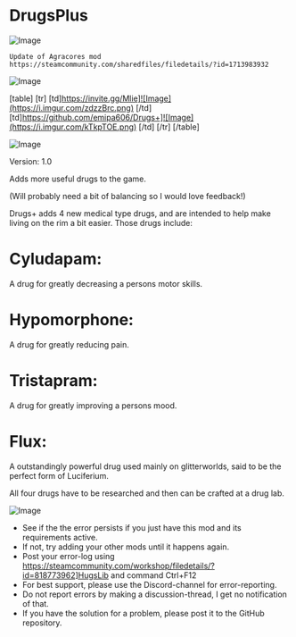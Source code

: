 # DrugsPlus

![Image](https://i.imgur.com/WAEzk68.png)

    Update of Agracores mod
    https://steamcommunity.com/sharedfiles/filedetails/?id=1713983932

![Image](https://i.imgur.com/7Gzt3Rg.png)


[table]
	[tr]
		[td]https://invite.gg/Mlie]![Image](https://i.imgur.com/zdzzBrc.png)
[/td]
		[td]https://github.com/emipa606/Drugs+]![Image](https://i.imgur.com/kTkpTOE.png)
[/td]
	[/tr]
[/table]
	
![Image](https://i.imgur.com/NOW7jU1.png)


Version: 1.0

Adds more useful drugs to the game.

(Will probably need a bit of balancing so I would love feedback!)

Drugs+ adds 4 new medical type drugs, and are intended to help make living on the rim a bit easier. Those drugs include:

#  Cyludapam: 
 A drug for greatly decreasing a persons motor skills.

#  Hypomorphone: 
 A drug for greatly reducing pain.

#  Tristapram: 
 A drug for greatly improving a persons mood.

#  Flux: 
 A outstandingly powerful drug used mainly on glitterworlds, said to be the perfect form of Luciferium.

All four drugs have to be researched and then can be crafted at a drug lab.


![Image](https://i.imgur.com/Rs6T6cr.png)



-  See if the the error persists if you just have this mod and its requirements active.
-  If not, try adding your other mods until it happens again.
-  Post your error-log using https://steamcommunity.com/workshop/filedetails/?id=818773962]HugsLib and command Ctrl+F12
-  For best support, please use the Discord-channel for error-reporting.
-  Do not report errors by making a discussion-thread, I get no notification of that.
-  If you have the solution for a problem, please post it to the GitHub repository.



